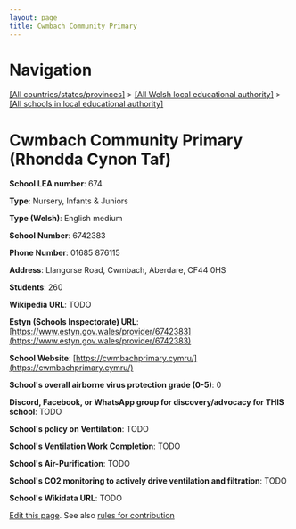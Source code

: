 ```yaml
---
layout: page
title: Cwmbach Community Primary
---
```

# Navigation

[[All countries/states/provinces]](../../..) > [[All Welsh local educational authority]](../..) > [[All schools in local educational authority]](..)

# Cwmbach Community Primary (Rhondda Cynon Taf)

**School LEA number**: 674

**Type**: Nursery, Infants & Juniors

**Type (Welsh)**: English medium

**School Number**: 6742383

**Phone Number**: 01685 876115

**Address**: Llangorse Road, Cwmbach, Aberdare, CF44 0HS

**Students**: 260

**Wikipedia URL**: TODO

**Estyn (Schools Inspectorate) URL**: [https://www.estyn.gov.wales/provider/6742383](https://www.estyn.gov.wales/provider/6742383)

**School Website**: [https://cwmbachprimary.cymru/](https://cwmbachprimary.cymru/)

**School's overall airborne virus protection grade (0-5)**: 0

**Discord, Facebook, or WhatsApp group for discovery/advocacy for THIS school**: TODO

**School's policy on Ventilation**: TODO

**School's Ventilation Work Completion**: TODO

**School's Air-Purification**: TODO

**School's CO2 monitoring to actively drive ventilation and filtration**: TODO

**School's Wikidata URL**: TODO




[Edit this page](https://github.com/VentilationProject/Wales/edit/prif/./Rhondda_Cynon_Taf/Cwmbach_Community_Primary.md). See also [rules for contribution](../../../contribution-rules/)